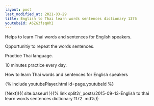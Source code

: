 ```yaml
---
layout: post
last_modified_at: 2021-03-29
title: English to Thai learn words sentences dictionary 1376 
youtubeId: A6ZG3fsqHhI
---
```

 
 
Helps to learn Thai words and sentences for English speakers.

Opportunitiy to repeat the words sentences. 

Practice Thai language. 
 
10 minutes practice every day. 
 
How to learn Thai words and sentences for English speakers 
 
{% include youtubePlayer.html id=page.youtubeId %}
 
 
[Next]({{ site.baseurl }}{% link  split2/_posts/2015-09-13-English to thai learn words sentences dictionary 1172 .md%})
 
